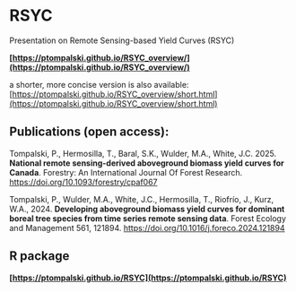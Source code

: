 # RSYC
Presentation on Remote Sensing-based Yield Curves (RSYC) 

**[https://ptompalski.github.io/RSYC_overview/](https://ptompalski.github.io/RSYC_overview/)**

a shorter, more concise version is also available: [https://ptompalski.github.io/RSYC_overview/short.html](https://ptompalski.github.io/RSYC_overview/short.html)




## Publications (open access):

Tompalski, P., Hermosilla, T., Baral, S.K., Wulder, M.A., White, J.C. 2025. **National remote sensing-derived aboveground biomass yield curves for Canada**. Forestry: An International Journal Of Forest Research. https://doi.org/10.1093/forestry/cpaf067

Tompalski, P., Wulder, M.A., White, J.C., Hermosilla, T., Riofrío, J., Kurz, W.A., 2024. **Developing aboveground biomass yield curves for dominant boreal tree species from time series remote sensing data**. Forest Ecology and Management 561, 121894. https://doi.org/10.1016/j.foreco.2024.121894

## R package

**[https://ptompalski.github.io/RSYC](https://ptompalski.github.io/RSYC)**